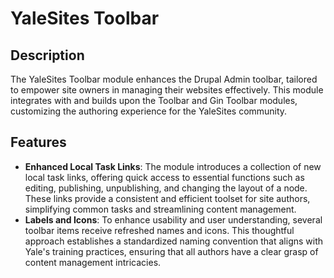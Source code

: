 # YaleSites Toolbar

## Description
The YaleSites Toolbar module enhances the Drupal Admin toolbar, tailored to empower site owners in managing their websites effectively. This module integrates with and builds upon the Toolbar and Gin Toolbar modules, customizing the authoring experience for the YaleSites community.

## Features
- **Enhanced Local Task Links**: The module introduces a collection of new local task links, offering quick access to essential functions such as editing, publishing, unpublishing, and changing the layout of a node. These links provide a consistent and efficient toolset for site authors, simplifying common tasks and streamlining content management.
- **Labels and Icons**: To enhance usability and user understanding, several toolbar items receive refreshed names and icons. This thoughtful approach establishes a standardized naming convention that aligns with Yale's training practices, ensuring that all authors have a clear grasp of content management intricacies.
